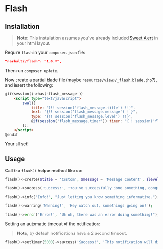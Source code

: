 # Flash

## Installation

> **Note**: This installation assumes you've already included [Sweet Alert](http://t4t5.github.io/sweetalert/)
> in your html layout.

Require `flash` in your `composer.json` file:

```json
"nashultz/flash": "1.0.*",
```

Then run `composer update`.

Now create a partial blade file (maybe `resources/views/_flash.blade.php`?), and insert the following:

```html
@if(session()->has('flash_message'))
    <script type="text/javascript">
        swal({
            title: "{!! session('flash_message.title') !!}",
            text: "{!! session('flash_message.message') !!}",
            type: "{!! session('flash_message.level') !!}",
            @if(session('flash_message.timer')) timer: "{!! session('flash_message.timer') !!}" @endif
        });
    </script>
@endif
```

Your all set!

## Usage

Call the `flash()` helper method like so:

```php
flash()->create($title = 'Custom', $message = 'Message Content', $level = 'info');

flash()->success('Success!', "You've successfully done something, congrats!");

flash()->info('Info!', "Just letting you know something informative.");

flash()->warning('Warning!', 'Hey watch out, somethings going on!');

flash()->error('Error!', "Uh oh, there was an error doing something!");
```

Setting an automatic timeout of the notification:

> **Note**, by default notifications have a 2 second timeout.

```php
flash()->setTimer(5000)->success('Success!', 'This notification will disappear in five seconds.');
```
